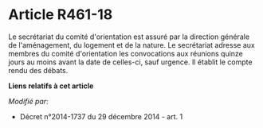 # Article R461-18

Le secrétariat du comité d'orientation est assuré par la direction générale de l'aménagement, du logement et de la nature. Le
secrétariat adresse aux membres du comité d'orientation les convocations aux réunions quinze jours au moins avant la date de
celles-ci, sauf urgence. Il établit le compte rendu des débats.

**Liens relatifs à cet article**

_Modifié par_:

  - Décret n°2014-1737 du 29 décembre 2014 - art. 1
